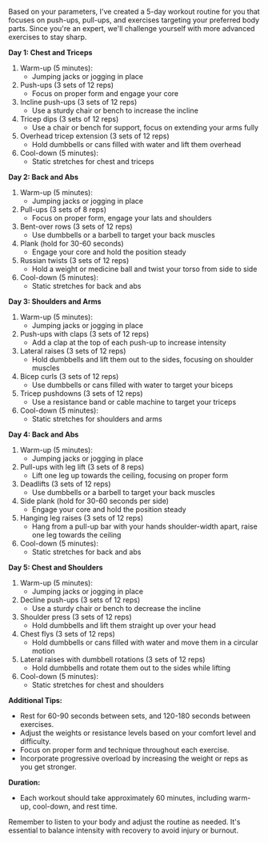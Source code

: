 Based on your parameters, I've created a 5-day workout routine for you that focuses on push-ups, pull-ups, and exercises targeting your preferred body parts. Since you're an expert, we'll challenge yourself with more advanced exercises to stay sharp.

**Day 1: Chest and Triceps**

1. Warm-up (5 minutes):
	* Jumping jacks or jogging in place
2. Push-ups (3 sets of 12 reps)
	* Focus on proper form and engage your core
3. Incline push-ups (3 sets of 12 reps)
	* Use a sturdy chair or bench to increase the incline
4. Tricep dips (3 sets of 12 reps)
	* Use a chair or bench for support, focus on extending your arms fully
5. Overhead tricep extension (3 sets of 12 reps)
	* Hold dumbbells or cans filled with water and lift them overhead
6. Cool-down (5 minutes):
	* Static stretches for chest and triceps

**Day 2: Back and Abs**

1. Warm-up (5 minutes):
	* Jumping jacks or jogging in place
2. Pull-ups (3 sets of 8 reps)
	* Focus on proper form, engage your lats and shoulders
3. Bent-over rows (3 sets of 12 reps)
	* Use dumbbells or a barbell to target your back muscles
4. Plank (hold for 30-60 seconds)
	* Engage your core and hold the position steady
5. Russian twists (3 sets of 12 reps)
	* Hold a weight or medicine ball and twist your torso from side to side
6. Cool-down (5 minutes):
	* Static stretches for back and abs

**Day 3: Shoulders and Arms**

1. Warm-up (5 minutes):
	* Jumping jacks or jogging in place
2. Push-ups with claps (3 sets of 12 reps)
	* Add a clap at the top of each push-up to increase intensity
3. Lateral raises (3 sets of 12 reps)
	* Hold dumbbells and lift them out to the sides, focusing on shoulder muscles
4. Bicep curls (3 sets of 12 reps)
	* Use dumbbells or cans filled with water to target your biceps
5. Tricep pushdowns (3 sets of 12 reps)
	* Use a resistance band or cable machine to target your triceps
6. Cool-down (5 minutes):
	* Static stretches for shoulders and arms

**Day 4: Back and Abs**

1. Warm-up (5 minutes):
	* Jumping jacks or jogging in place
2. Pull-ups with leg lift (3 sets of 8 reps)
	* Lift one leg up towards the ceiling, focusing on proper form
3. Deadlifts (3 sets of 12 reps)
	* Use dumbbells or a barbell to target your back muscles
4. Side plank (hold for 30-60 seconds per side)
	* Engage your core and hold the position steady
5. Hanging leg raises (3 sets of 12 reps)
	* Hang from a pull-up bar with your hands shoulder-width apart, raise one leg towards the ceiling
6. Cool-down (5 minutes):
	* Static stretches for back and abs

**Day 5: Chest and Shoulders**

1. Warm-up (5 minutes):
	* Jumping jacks or jogging in place
2. Decline push-ups (3 sets of 12 reps)
	* Use a sturdy chair or bench to decrease the incline
3. Shoulder press (3 sets of 12 reps)
	* Hold dumbbells and lift them straight up over your head
4. Chest flys (3 sets of 12 reps)
	* Hold dumbbells or cans filled with water and move them in a circular motion
5. Lateral raises with dumbbell rotations (3 sets of 12 reps)
	* Hold dumbbells and rotate them out to the sides while lifting
6. Cool-down (5 minutes):
	* Static stretches for chest and shoulders

**Additional Tips:**

* Rest for 60-90 seconds between sets, and 120-180 seconds between exercises.
* Adjust the weights or resistance levels based on your comfort level and difficulty.
* Focus on proper form and technique throughout each exercise.
* Incorporate progressive overload by increasing the weight or reps as you get stronger.

**Duration:**

* Each workout should take approximately 60 minutes, including warm-up, cool-down, and rest time.

Remember to listen to your body and adjust the routine as needed. It's essential to balance intensity with recovery to avoid injury or burnout.
